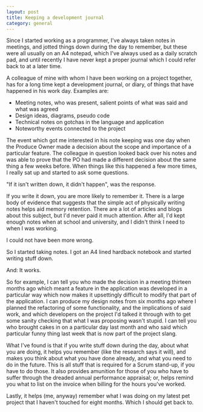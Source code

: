 ```yaml
---
layout: post
title: Keeping a development journal
category: general
---
```

Since I started working as a programmer, I've always taken notes in meetings, and jotted things down during the day to remember, but these were all usually on an A4 notepad, which I've always used as a daily scratch pad, and until recently I have never kept a proper journal which I could refer back to at a later time.

A colleague of mine with whom I have been working on a project together, has for a long time kept a development journal, or diary, of things that have happened in his work day. Examples are:

- Meeting notes, who was present, salient points of what was said and what was agreed 
- Design ideas, diagrams, pseudo code
- Technical notes on gotchas in the language and application
- Noteworthy events connected to the project

The event which got me interested in his note keeping was one day when the Produce Owner made a decision about the scope and importance of a particular feature. The colleague in question looked back over his notes and was able to prove that the PO had made a different decision about the same thing a few weeks before. When things like this happened a few more times, I really sat up and started to ask some questions.

"If it isn't written down, it didn't happen", was the response. 

If you write it down, you are more likely to remember it. There is a large body of evidence that suggests that the simple act of physically writing notes helps aid memory retention. There are a lot of articles and blogs about this subject, but I'd never paid it much attention. After all, I'd kept enough notes when at school and university, and I didn't think I need to when I was working.

I could not have been more wrong.

So I started taking notes. I got an A4 lined hardback notebook and started writing stuff down.

And: It works.

So for example, I can tell you who made the decision in a meeting thirteen months ago which meant a feature in the application was developed in a particular way which now makes it upsettingly difficult to modify that part of the application. I can produce my design notes from six months ago where I planned the refactoring of some functionality, and the implications of said work, and which developers on the project I'd talked it through with to get some sanity checking that what I was proposing wasn't stupid. I can tell you who brought cakes in on a particular day last month and who said which particular funny thing last week that is now part of the project slang.

What I've found is that if you write stuff down during the day, about what you are doing, it helps you remember (like the research says it will), and makes you think about what you have done already, and what you need to do in the future. This is all stuff that is required for a Scrum stand-up, if you have to do those. It also provides amunition for those of you who have to suffer through the dreaded annual performance appraisal; or, helps remind you what to list on the invoice when billing for the hours you've worked.

Lastly, it helps (me, anyway) remember what I was doing on my latest pet project that I haven't touched for eight months. Which I should get back to.
